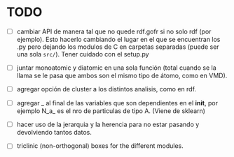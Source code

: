 # TODO

- [ ] cambiar API de manera tal que no quede rdf.gofr si no solo rdf (por ejemplo).
      Esto hacerlo cambiando el lugar en el que se encuentran los .py pero dejando
      los modulos de C en carpetas separadas (puede ser una sola `src/`). Tener
      cuidado con el setup.py

- [ ] juntar monoatomic y diatomic en una sola función (total cuando se la llama
      se le pasa que ambos son el mismo tipo de átomo, como en VMD).

- [ ] agregar opción de cluster a los distintos analisis, como en rdf.

- [ ] agregar _ al final de las variables que son dependientes en el __init__, por
      ejemplo N_a_ es el nro de particulas de tipo A. (Viene de sklearn)

- [ ] hacer uso de la jerarquia y la herencia para no estar pasando y devolviendo
      tantos datos.

- [ ] triclinic (non-orthogonal) boxes for the different modules.
